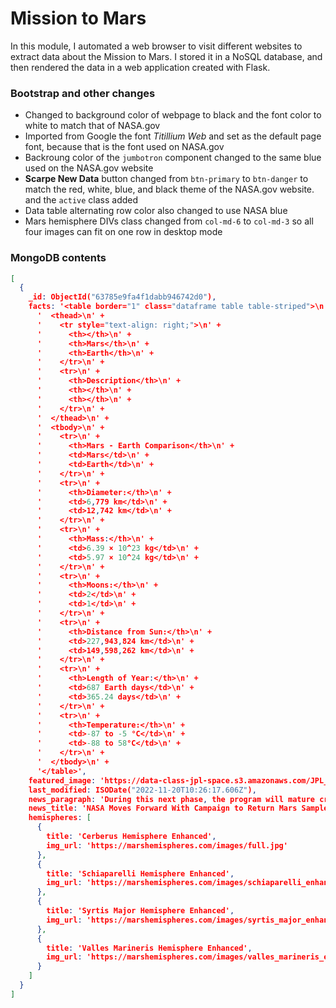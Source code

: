 # Mission to Mars
In this module, I automated a web browser to visit different websites to extract data about the Mission to Mars. I stored it in a NoSQL database, and then rendered the data in a web application created with Flask.


### Bootstrap and other changes
 * Changed to background color of webpage to black and the font color to white to match that of NASA.gov
 * Imported from Google the font _Titillium Web_ and set as the default page font, because that is the font used on NASA.gov
 * Backroung color of the `jumbotron` component changed to the same blue used on the NASA.gov website
 * **Scarpe New Data** button changed from `btn-primary` to `btn-danger` to match the red, white, blue, and black theme of the NASA.gov website.
and the `active` class added
 * Data table alternating row color also changed to use NASA blue
 * Mars hemisphere DIVs class changed from `col-md-6` to `col-md-3` so all four images can fit on one row in desktop mode

### MongoDB contents
```json
[
  {
    _id: ObjectId("63785e9fa4f1dabb946742d0"),
    facts: '<table border="1" class="dataframe table table-striped">\n' +
      '  <thead>\n' +
      '    <tr style="text-align: right;">\n' +
      '      <th></th>\n' +
      '      <th>Mars</th>\n' +
      '      <th>Earth</th>\n' +
      '    </tr>\n' +
      '    <tr>\n' +
      '      <th>Description</th>\n' +
      '      <th></th>\n' +
      '      <th></th>\n' +
      '    </tr>\n' +
      '  </thead>\n' +
      '  <tbody>\n' +
      '    <tr>\n' +
      '      <th>Mars - Earth Comparison</th>\n' +
      '      <td>Mars</td>\n' +
      '      <td>Earth</td>\n' +
      '    </tr>\n' +
      '    <tr>\n' +
      '      <th>Diameter:</th>\n' +
      '      <td>6,779 km</td>\n' +
      '      <td>12,742 km</td>\n' +
      '    </tr>\n' +
      '    <tr>\n' +
      '      <th>Mass:</th>\n' +
      '      <td>6.39 × 10^23 kg</td>\n' +
      '      <td>5.97 × 10^24 kg</td>\n' +
      '    </tr>\n' +
      '    <tr>\n' +
      '      <th>Moons:</th>\n' +
      '      <td>2</td>\n' +
      '      <td>1</td>\n' +
      '    </tr>\n' +
      '    <tr>\n' +
      '      <th>Distance from Sun:</th>\n' +
      '      <td>227,943,824 km</td>\n' +
      '      <td>149,598,262 km</td>\n' +
      '    </tr>\n' +
      '    <tr>\n' +
      '      <th>Length of Year:</th>\n' +
      '      <td>687 Earth days</td>\n' +
      '      <td>365.24 days</td>\n' +
      '    </tr>\n' +
      '    <tr>\n' +
      '      <th>Temperature:</th>\n' +
      '      <td>-87 to -5 °C</td>\n' +
      '      <td>-88 to 58°C</td>\n' +
      '    </tr>\n' +
      '  </tbody>\n' +
      '</table>',
    featured_image: 'https://data-class-jpl-space.s3.amazonaws.com/JPL_Space/image/featured/mars2.jpg',
    last_modified: ISODate("2022-11-20T10:26:17.606Z"),
    news_paragraph: 'During this next phase, the program will mature critical technologies and make critical design decisions as well as assess industry partnerships.',
    news_title: 'NASA Moves Forward With Campaign to Return Mars Samples to Earth',
    hemispheres: [
      {
        title: 'Cerberus Hemisphere Enhanced',
        img_url: 'https://marshemispheres.com/images/full.jpg'
      },
      {
        title: 'Schiaparelli Hemisphere Enhanced',
        img_url: 'https://marshemispheres.com/images/schiaparelli_enhanced-full.jpg'
      },
      {
        title: 'Syrtis Major Hemisphere Enhanced',
        img_url: 'https://marshemispheres.com/images/syrtis_major_enhanced-full.jpg'
      },
      {
        title: 'Valles Marineris Hemisphere Enhanced',
        img_url: 'https://marshemispheres.com/images/valles_marineris_enhanced-full.jpg'
      }
    ]
  }
]
```